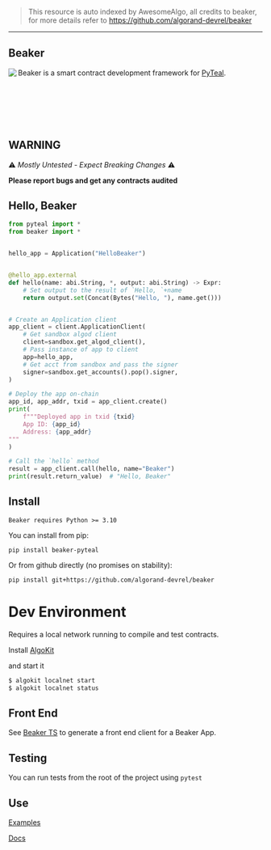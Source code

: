 > This resource is auto indexed by AwesomeAlgo, all credits to beaker, for more details refer to https://github.com/algorand-devrel/beaker

---

Beaker
------
<img align="left" src="https://raw.githubusercontent.com/algorand-devrel/beaker/master/beaker.png" margin="10px" >

Beaker is a smart contract development framework for [PyTeal](https://github.com/algorand/pyteal).



&nbsp;

&nbsp;

&nbsp;



## WARNING

 :warning: *Mostly Untested - Expect Breaking Changes* :warning:

 **Please report bugs and get any contracts audited**

## Hello, Beaker


```py
from pyteal import *
from beaker import *


hello_app = Application("HelloBeaker")


@hello_app.external
def hello(name: abi.String, *, output: abi.String) -> Expr:
    # Set output to the result of `Hello, `+name
    return output.set(Concat(Bytes("Hello, "), name.get()))


# Create an Application client
app_client = client.ApplicationClient(
    # Get sandbox algod client
    client=sandbox.get_algod_client(),
    # Pass instance of app to client
    app=hello_app,
    # Get acct from sandbox and pass the signer
    signer=sandbox.get_accounts().pop().signer,
)

# Deploy the app on-chain
app_id, app_addr, txid = app_client.create()
print(
    f"""Deployed app in txid {txid}
    App ID: {app_id} 
    Address: {app_addr} 
"""
)

# Call the `hello` method
result = app_client.call(hello, name="Beaker")
print(result.return_value)  # "Hello, Beaker"

```

## Install

    Beaker requires Python >= 3.10

You can install from pip:

`pip install beaker-pyteal`

Or from github directly (no promises on stability): 

`pip install git+https://github.com/algorand-devrel/beaker`

# Dev Environment 

Requires a local network running to compile and test contracts.

Install [AlgoKit](https://github.com/algorandfoundation/algokit-cli#install)

and start it 

```sh
$ algokit localnet start 
$ algokit localnet status
```

## Front End 


See [Beaker TS](https://github.com/algorand-devrel/beaker-ts) to generate a front end client for a Beaker App.

## Testing

You can run tests from the root of the project using `pytest`

## Use

[Examples](/examples/)

[Docs](https://beaker.algo.xyz)
